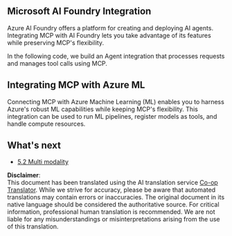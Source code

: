 <!--
CO_OP_TRANSLATOR_METADATA:
{
  "original_hash": "33daea2e41ef7635cf13c41d6a3ea773",
  "translation_date": "2025-06-12T22:56:58+00:00",
  "source_file": "05-AdvancedTopics/mcp-integration/README.md",
  "language_code": "en"
}
-->
## Microsoft AI Foundry Integration

Azure AI Foundry offers a platform for creating and deploying AI agents. Integrating MCP with AI Foundry lets you take advantage of its features while preserving MCP's flexibility.

In the following code, we build an Agent integration that processes requests and manages tool calls using MCP.

## Integrating MCP with Azure ML

Connecting MCP with Azure Machine Learning (ML) enables you to harness Azure's robust ML capabilities while keeping MCP's flexibility. This integration can be used to run ML pipelines, register models as tools, and handle compute resources.

## What's next

- [5.2 Multi modality](../mcp-multi-modality/README.md)

**Disclaimer**:  
This document has been translated using the AI translation service [Co-op Translator](https://github.com/Azure/co-op-translator). While we strive for accuracy, please be aware that automated translations may contain errors or inaccuracies. The original document in its native language should be considered the authoritative source. For critical information, professional human translation is recommended. We are not liable for any misunderstandings or misinterpretations arising from the use of this translation.